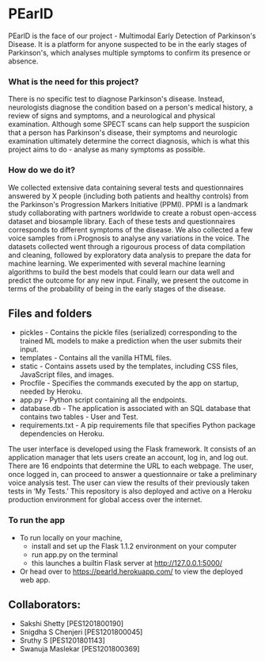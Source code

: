 # PEarlD

PEarlD is the face of our project - Multimodal Early Detection of Parkinson's Disease. It is a platform for anyone suspected to be in the early stages of Parkinson's, which analyses multiple symptoms to confirm its presence or absence.  

### What is the need for this project?  
There is no specific test to diagnose Parkinson's disease. Instead, neurologists diagnose the condition based on a person's medical history, a review of signs and symptoms, and a neurological and physical examination. Although some SPECT scans can help support the suspicion that a person has Parkinson's disease, their symptoms and neurologic examination ultimately determine the correct diagnosis, which is what this project aims to do - analyse as many symptoms as possible.

### How do we do it?  
We collected extensive data containing several tests and questionnaires answered by X people (including both patients and healthy controls) from the Parkinson's Progression Markers Initiative (PPMI). PPMI is a landmark study collaborating with partners worldwide to create a robust open-access dataset and biosample library. Each of these tests and questionnaires corresponds to different symptoms of the disease. We also collected a few voice samples from i.Prognosis to analyse any variations in the voice. The datasets collected went through a rigourous process of data compilation and cleaning, followed by exploratory data analysis to prepare the data for machine learning. We experimented with several machine learning algorithms to build the best models that could learn our data well and predict the outcome for any new input. Finally, we present the outcome in terms of the probability of being in the early stages of the disease.

## Files and folders  
- pickles - Contains the pickle files (serialized) corresponding to the trained ML models to make a prediction when the user submits their input. 
- templates - Contains all the vanilla HTML files.
- static - Contains assets used by the templates, including CSS files, JavaScript files, and images.
- Procfile - Specifies the commands executed by the app on startup, needed by Heroku.
- app.py - Python script containing all the endpoints.
- database.db - The application is associated with an SQL database that contains two tables - User and Test.   
- requirements.txt - A pip requirements file that specifies Python package dependencies on Heroku. 
  
The user interface is developed using the Flask framework. It consists of an application manager that lets users create an account, log in, and log out. There are 16 endpoints that determine the URL to each webpage. The user, once logged in, can proceed to answer a questionnaire or take a preliminary voice analysis test. The user can view the results of their previously taken tests in ‘My Tests.’ This repository is also deployed and active on a Heroku production environment for global access over the internet.   

  
### To run the app  
- To run locally on your machine, 
  -  install and set up the Flask 1.1.2 environment on your computer
  -  run app.py on the terminal
  -  this launches a builtin Flask server at http://127.0.0.1:5000/
- Or head over to https://pearld.herokuapp.com/ to view the deployed web app.  


## Collaborators:
- Sakshi Shetty [PES1201800190]
- Snigdha S Chenjeri [PES1201800045]
- Sruthy S [PES1201801143]
- Swanuja Maslekar [PES1201800369]  
